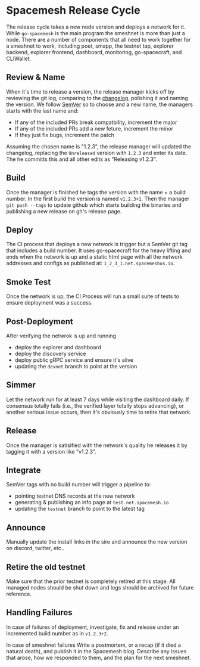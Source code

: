 # Spacemesh Release Cycle

The release cycle takes a new node version and deploys a network for it. 
While `go-spacemesh` is the main program the smeshnet is more than 
just a node. There are a number of components that all need to work
together for a smeshnet to work, including poet, smapp, the testnet tap, explorer backend,
explorer frontend, dashboard, monitoring, go-spacecraft, and CLIWallet.

## Review & Name

When it's time to release a version, the release manager kicks off by reviewing the 
git log, comparing to the [changelog](https://keepachangelog.com/en/1.0.0/),
polishing it and naming the version.
We follow [SemVer](https://semver.org) so to choose and a new name,
the managers starts with the last name and:

- If any of the included PRs break compatbility, increment the major
- If any of the included PRs add a new feture, increment the minor
- If they just fix bugs, increment the patch

Assuming the chosen name is "1.2.3", the release manager will
updated the changelog, replacing the `Unreleased` version
with `1.2.3` and enter its date. The he committs this and all other edits as
"Releasing v1.2.3".

## Build

Once the manager is finished he tags the version with the name + a build number.
In the first build the version is named `v1.2.3+1`.
Then the manager `git push --tags` to update github which starts building
the binaries and publishing a new release on gh's release page.

## Deploy 

The CI process that deploys a new network is trigger but a SemVer git tag that
includes a build number.
It uses go-spacecraft for the heavy lifting and ends when the network is up
and a static html page with all the network addresses and
configs as published at: `1_2_3_1.net.spacemeshos.io`.

## Smoke Test

Once the network is up, the CI Process will run a small suite of tests to
ensure deployment was a success.
	
## Post-Deployment

After verifying the netwrok is up and running 

- deploy the explorer and dashboard
- deploy the discovery service
- deploy public gRPC service and ensure it's alive
- updating the `devnet` branch to point at the version

## Simmer

Let the network run for at least 7 days while visiting the dashboard daily.
If consensus totally fails (i.e., the verified layer totally stops advancing),
or another serious issue occurs, then it's obviously time to retire that
network. 

## Release
 
Once the manager is satisified with the network's quality he releases it
by tagging it with a version like "v1.2.3". 

## Integrate

SemVer tags with no build number will trigger a pipeline to:

- pointing testnet DNS records at the new network
- generating & publishing an info page at `test.net.spacemesh.io` 
- updating the `testnet` branch to point to the latest tag

## Announce

Manually update the install links in the sire and announce the new version on discord, twitter, etc..

## Retire the old testnet

Make sure that the prior testnet is completely retired at this stage. All
managed nodes should be shut down and logs should be archived for future
reference.

## Handling Failures 

In case of failures of deployment, investigate, fix and release under an incremented 
build number as in `v1.2.3+2`. 

In case of smeshnet failures Write a postmortem, or a
recap (if it died a natural death), and publish it in the Spacemesh blog.
Describe any issues that arose, how we responded to them, and the plan for the
next smeshnet.
